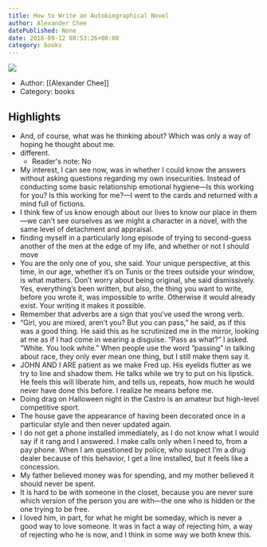 ```yaml
---
title: How to Write an Autobiographical Novel
author: Alexander Chee
datePublished: None
date: 2018-09-12 08:53:26+00:00
category: books
---
```

![](https://images-na.ssl-images-amazon.com/images/I/41CrXgZtKZL._SL200_.jpg)
- Author: [[Alexander Chee]]
- Category: books

## Highlights
- And, of course, what was he thinking about? Which was only a way of hoping he thought about me.
- different.
    - Reader's note: No
- My interest, I can see now, was in whether I could know the answers without asking questions regarding my own insecurities. Instead of conducting some basic relationship emotional hygiene—Is this working for you? Is this working for me?—I went to the cards and returned with a mind full of fictions.
- I think few of us know enough about our lives to know our place in them—we can’t see ourselves as we might a character in a novel, with the same level of detachment and appraisal.
- finding myself in a particularly long episode of trying to second-guess another of the men at the edge of my life, and whether or not I should move
- You are the only one of you, she said. Your unique perspective, at this time, in our age, whether it’s on Tunis or the trees outside your window, is what matters. Don’t worry about being original, she said dismissively. Yes, everything’s been written, but also, the thing you want to write, before you wrote it, was impossible to write. Otherwise it would already exist. Your writing it makes it possible.
- Remember that adverbs are a sign that you’ve used the wrong verb.
- “Girl, you are mixed, aren’t you? But you can pass,” he said, as if this was a good thing. He said this as he scrutinized me in the mirror, looking at me as if I had come in wearing a disguise. “Pass as what?” I asked. “White. You look white.” When people use the word “passing” in talking about race, they only ever mean one thing, but I still make them say it.
- JOHN AND I ARE patient as we make Fred up. His eyelids flutter as we try to line and shadow them. He talks while we try to put on his lipstick. He feels this will liberate him, and tells us, repeats, how much he would never have done this before. I realize he means before me.
- Doing drag on Halloween night in the Castro is an amateur but high-level competitive sport.
- The house gave the appearance of having been decorated once in a particular style and then never updated again.
- I do not get a phone installed immediately, as I do not know what I would say if it rang and I answered. I make calls only when I need to, from a pay phone. When I am questioned by police, who suspect I’m a drug dealer because of this behavior, I get a line installed, but it feels like a concession.
- My father believed money was for spending, and my mother believed it should never be spent.
- It is hard to be with someone in the closet, because you are never sure which version of the person you are with—the one who is hidden or the one trying to be free.
- I loved him, in part, for what he might be someday, which is never a good way to love someone. It was in fact a way of rejecting him, a way of rejecting who he is now, and I think in some way we both knew this.
